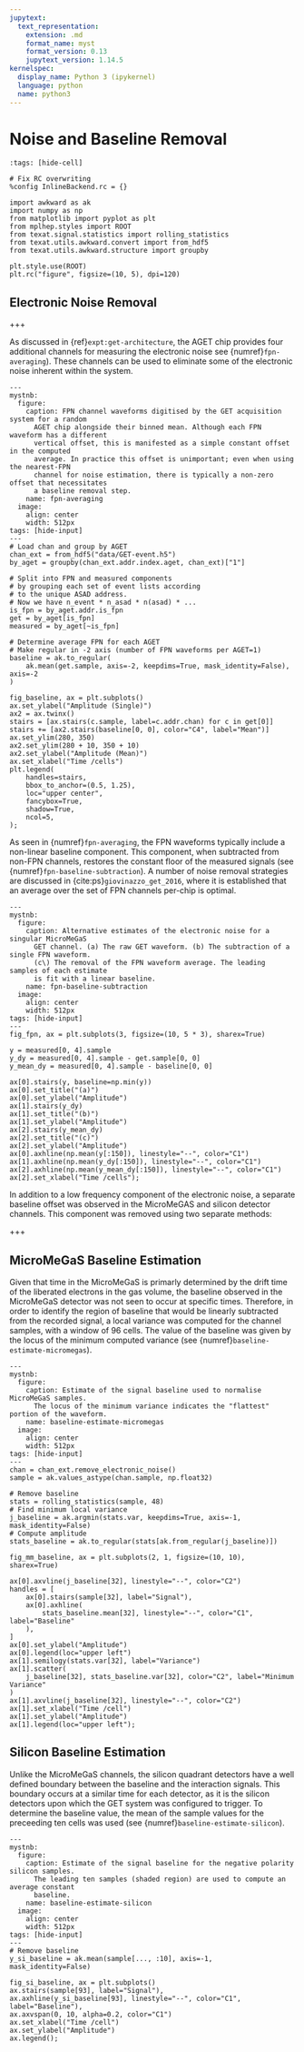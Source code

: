 ```yaml
---
jupytext:
  text_representation:
    extension: .md
    format_name: myst
    format_version: 0.13
    jupytext_version: 1.14.5
kernelspec:
  display_name: Python 3 (ipykernel)
  language: python
  name: python3
---
```


# Noise and Baseline Removal

```{code-cell} ipython3
:tags: [hide-cell]

# Fix RC overwriting
%config InlineBackend.rc = {}

import awkward as ak
import numpy as np
from matplotlib import pyplot as plt
from mplhep.styles import ROOT
from texat.signal.statistics import rolling_statistics
from texat.utils.awkward.convert import from_hdf5
from texat.utils.awkward.structure import groupby

plt.style.use(ROOT)
plt.rc("figure", figsize=(10, 5), dpi=120)
```

## Electronic Noise Removal

+++

As discussed in {ref}`expt:get-architecture`, the AGET chip provides four additional channels for measuring the electronic noise see {numref}`fpn-averaging`). These channels can be used to eliminate some of the electronic noise inherent within the system.

```{code-cell} ipython3
---
mystnb:
  figure:
    caption: FPN channel waveforms digitised by the GET acquisition system for a random
      AGET chip alongside their binned mean. Although each FPN waveform has a different
      vertical offset, this is manifested as a simple constant offset in the computed
      average. In practice this offset is unimportant; even when using the nearest-FPN
      channel for noise estimation, there is typically a non-zero offset that necessitates
      a baseline removal step.
    name: fpn-averaging
  image:
    align: center
    width: 512px
tags: [hide-input]
---
# Load chan and group by AGET
chan_ext = from_hdf5("data/GET-event.h5")
by_aget = groupby(chan_ext.addr.index.aget, chan_ext)["1"]

# Split into FPN and measured components
# by grouping each set of event lists according
# to the unique ASAD address.
# Now we have n_event * n_asad * n(asad) * ...
is_fpn = by_aget.addr.is_fpn
get = by_aget[is_fpn]
measured = by_aget[~is_fpn]

# Determine average FPN for each AGET
# Make regular in -2 axis (number of FPN waveforms per AGET=1)
baseline = ak.to_regular(
    ak.mean(get.sample, axis=-2, keepdims=True, mask_identity=False), axis=-2
)

fig_baseline, ax = plt.subplots()
ax.set_ylabel("Amplitude (Single)")
ax2 = ax.twinx()
stairs = [ax.stairs(c.sample, label=c.addr.chan) for c in get[0]]
stairs += [ax2.stairs(baseline[0, 0], color="C4", label="Mean")]
ax.set_ylim(280, 350)
ax2.set_ylim(280 + 10, 350 + 10)
ax2.set_ylabel("Amplitude (Mean)")
ax.set_xlabel("Time /cells")
plt.legend(
    handles=stairs,
    bbox_to_anchor=(0.5, 1.25),
    loc="upper center",
    fancybox=True,
    shadow=True,
    ncol=5,
);
```

As seen in {numref}`fpn-averaging`, the FPN waveforms typically include a non-linear baseline component. This component, when subtracted from non-FPN channels, restores the constant floor of the measured signals (see {numref}`fpn-baseline-subtraction`). A number of noise removal strategies are discussed in {cite:ps}`giovinazzo_get_2016`, where it is established that an average over the set of FPN channels per-chip is optimal.

```{code-cell} ipython3
---
mystnb:
  figure:
    caption: Alternative estimates of the electronic noise for a singular MicroMeGaS
      GET channel. (a) The raw GET waveform. (b) The subtraction of a single FPN waveform.
      (c\) The removal of the FPN waveform average. The leading samples of each estimate
      is fit with a linear baseline.
    name: fpn-baseline-subtraction
  image:
    align: center
    width: 512px
tags: [hide-input]
---
fig_fpn, ax = plt.subplots(3, figsize=(10, 5 * 3), sharex=True)

y = measured[0, 4].sample
y_dy = measured[0, 4].sample - get.sample[0, 0]
y_mean_dy = measured[0, 4].sample - baseline[0, 0]

ax[0].stairs(y, baseline=np.min(y))
ax[0].set_title("(a)")
ax[0].set_ylabel("Amplitude")
ax[1].stairs(y_dy)
ax[1].set_title("(b)")
ax[1].set_ylabel("Amplitude")
ax[2].stairs(y_mean_dy)
ax[2].set_title("(c)")
ax[2].set_ylabel("Amplitude")
ax[0].axhline(np.mean(y[:150]), linestyle="--", color="C1")
ax[1].axhline(np.mean(y_dy[:150]), linestyle="--", color="C1")
ax[2].axhline(np.mean(y_mean_dy[:150]), linestyle="--", color="C1")
ax[2].set_xlabel("Time /cells");
```

In addition to a low frequency component of the electronic noise, a separate baseline offset was observed in the MicroMeGAS and silicon detector channels. This component was removed using two separate methods:

+++

## MicroMeGaS Baseline Estimation

Given that time in the MicroMeGaS is primarly determined by the drift time of the liberated electrons in the gas volume, the baseline observed in the MicroMeGaS detector was not seen to occur at specific times. Therefore, in order to identify the region of baseline that would be linearly subtracted from the recorded signal, a local variance was computed for the channel samples, with a window of 96 cells. The value of the baseline was given by the locus of the minimum computed variance (see {numref}`baseline-estimate-micromegas`).

```{code-cell} ipython3
---
mystnb:
  figure:
    caption: Estimate of the signal baseline used to normalise MicroMeGaS samples.
      The locus of the minimum variance indicates the "flattest" portion of the waveform.
    name: baseline-estimate-micromegas
  image:
    align: center
    width: 512px
tags: [hide-input]
---
chan = chan_ext.remove_electronic_noise()
sample = ak.values_astype(chan.sample, np.float32)

# Remove baseline
stats = rolling_statistics(sample, 48)
# Find minimum local variance
j_baseline = ak.argmin(stats.var, keepdims=True, axis=-1, mask_identity=False)
# Compute amplitude
stats_baseline = ak.to_regular(stats[ak.from_regular(j_baseline)])

fig_mm_baseline, ax = plt.subplots(2, 1, figsize=(10, 10), sharex=True)

ax[0].axvline(j_baseline[32], linestyle="--", color="C2")
handles = [
    ax[0].stairs(sample[32], label="Signal"),
    ax[0].axhline(
        stats_baseline.mean[32], linestyle="--", color="C1", label="Baseline"
    ),
]
ax[0].set_ylabel("Amplitude")
ax[0].legend(loc="upper left")
ax[1].semilogy(stats.var[32], label="Variance")
ax[1].scatter(
    j_baseline[32], stats_baseline.var[32], color="C2", label="Minimum Variance"
)
ax[1].axvline(j_baseline[32], linestyle="--", color="C2")
ax[1].set_xlabel("Time /cell")
ax[1].set_ylabel("Amplitude")
ax[1].legend(loc="upper left");
```

## Silicon Baseline Estimation

Unlike the MicroMeGaS channels, the silicon quadrant detectors have a well defined boundary between the baseline and the interaction signals. This boundary occurs at a similar time for each detector, as it is the silicon detectors upon which the GET system was configured to trigger. To determine the baseline value, the mean of the sample values for the preceeding ten cells was used (see {numref}`baseline-estimate-silicon`).

```{code-cell} ipython3
---
mystnb:
  figure:
    caption: Estimate of the signal baseline for the negative polarity silicon samples.
      The leading ten samples (shaded region) are used to compute an average constant
      baseline.
    name: baseline-estimate-silicon
  image:
    align: center
    width: 512px
tags: [hide-input]
---
# Remove baseline
y_si_baseline = ak.mean(sample[..., :10], axis=-1, mask_identity=False)

fig_si_baseline, ax = plt.subplots()
ax.stairs(sample[93], label="Signal"),
ax.axhline(y_si_baseline[93], linestyle="--", color="C1", label="Baseline"),
ax.axvspan(0, 10, alpha=0.2, color="C1")
ax.set_xlabel("Time /cell")
ax.set_ylabel("Amplitude")
ax.legend();
```
